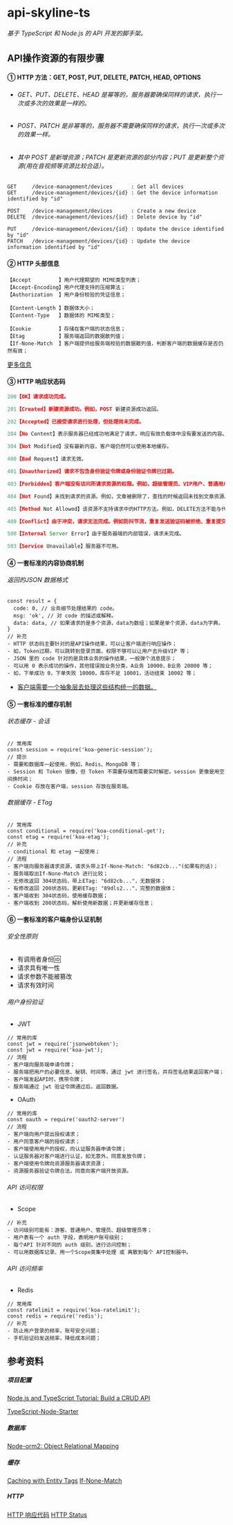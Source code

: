 # api-skyline-ts
###### 基于 TypeScript 和 Node.js 的 API 开发的脚手架。

## API操作资源的有限步骤
#### ① HTTP 方法：GET, POST, PUT, DELETE, PATCH, HEAD, OPTIONS
- ###### GET、PUT、DELETE、HEAD 是幂等的，服务器要确保同样的请求，执行一次或多次的效果是一样的。
- ###### POST、PATCH 是非幂等的，服务器不需要确保同样的请求，执行一次或多次的效果一样。
- ###### 其中 POST 是新增资源；PATCH 是更新资源的部分内容；PUT 是更新整个资源(用在音视频等资源比较合适）。

```JS
GET 	/device-management/devices      : Get all devices
GET 	/device-management/devices/{id} : Get the device information identified by "id"

POST 	/device-management/devices      : Create a new device
DELETE	/device-management/devices/{id} : Delete device by "id"

PUT 	/device-management/devices/{id} : Update the device identified by "id"
PATCH 	/device-management/devices/{id} : Update the device information identified by "id"
```


#### ② HTTP 头部信息
```JS
【Accept         】用户代理期望的 MIME类型列表；
【Accept-Encoding】用户代理支持的压缩算法；
【Authorization  】用户身份校验的凭证信息；

【Content-Length 】数据体大小；
【Content-Type   】数据体的 MIME类型；

【Cookie         】存储在客户端的状态信息；
【Etag           】服务端返回的数据散列值；
【If-None-Match  】客户端提供给服务端校验的数据散列值，判断客户端的数据缓存是否仍然有效；
```
[更多信息](https://en.wikipedia.org/wiki/List_of_HTTP_header_fields)

#### ③ HTTP 响应状态码

```JavaScript
200【OK】请求成功完成。

201【Created】新建资源成功。例如，POST 新建资源成功返回。

202【Accepted】已接受请求进行处理，但处理尚未完成。

204【No Content】表示服务器已经成功地满足了请求，响应有效负载体中没有要发送的内容。

304【Not Modified】没有最新内容，客户端仍然可以使用本地缓存。

400【Bad Request】请求无效。

401【Unauthorized】请求不包含身份验证令牌或身份验证令牌已过期。

403【Forbidden】客户端没有访问所请求资源的权限。例如，超级管理员、VIP用户、普通用户等。

404【Not Found】未找到请求的资源。例如，文章被删除了，查找的时候返回未找到文章资源。

405【Method Not Allowed】该资源不支持请求中的HTTP方法。例如，DELETE方法不能与代理API一起使用。

409【Conflict】由于冲突，请求无法完成。例如防抖节流，重复发送验证码被拒绝、重复提交相同内容。

500【Internal Server Error】由于服务器端的内部错误，请求未完成。

503【Service Unavailable】服务器不可用。
```

#### ④ 一套标准的内容协商机制
###### 返回的JSON 数据格式
```JS
const result = {
  code: 0, // 业务细节处理结果的 code。
  msg: 'ok', // 对 code 的描述或解释。
  data: data, // 如果请求的是多个资源，data为数组；如果是单个资源，data为字典。
}
// 补充
- HTTP 状态码主要针对的是API操作结果，可以让客户端进行响应操作；
- 如，Token过期，可以跳转到登录页面，权限不够可以让用户去升级VIP 等；
- JSON 里的 code 针对的是具体业务的操作结果，一般弹个消息提示；
- 可以用 0 表示成功的操作，其他错误按业务分类，A业务 10000，B业务 20000 等；
- 如，下单成功 0，下单失败 10000，库存不足 10001，活动结束 10002 等；

```
- [客户端需要一个抽象层去处理这些结构统一的数据。](https://github.com/JohnnyB0Y/api_skyline/blob/main/demo/lib/network_request/demo_service.dart)

#### ⑤ 一套标准的缓存机制
###### 状态缓存 - 会话
```JS
// 常用库
const session = require('koa-generic-session');
// 提示
- 需要和数据库一起使用，例如，Redis、MongoDB 等；
- Session 和 Token 很像，但 Token 不需要存储而需要实时解密。session 更像是用空间换时间；
- Cookie 存放在客户端，session 存放在服务端。
```

###### 数据缓存 - ETag
```JS
// 常用库
const conditional = require('koa-conditional-get');
const etag = require('koa-etag');
// 补充
- conditional 和 etag 一起使用；
// 流程
- 客户端向服务器请求资源，请求头带上If-None-Match: "6d82cb..."(如果有的话)；
- 服务端取出If-None-Match 进行比较；
- 无修改返回 304状态码，带上ETag: "6d82cb..."，无数据体；
- 有修改返回 200状态码，更新ETag: "89dls2..."，完整的数据体；
- 客户端收到 304状态码，使用缓存数据；
- 客户端收到 200状态码，解析使用新数据；并更新缓存信息；
```

#### ⑥ 一套标准的客户端身份认证机制
###### 安全性原则
- 有调用者身份🆔
- 请求具有唯一性
- 请求参数不能被篡改
- 请求有效时间

###### 用户身份验证
- JWT
```JS
// 常用的库
const jwt = require('jsonwebtoken');
const jwt = require('koa-jwt');
// 流程
- 客户端向服务端申请令牌；
- 服务端把用户的必要信息、秘钥、时间等，通过 jwt 进行签名，并将签名结果返回客户端；
- 客户端发起API时，携带令牌；
- 服务端通过 jwt 验证令牌通过后，返回数据。
```

- OAuth
```JS
// 常用的库
const oauth = require('oauth2-server')
// 流程
- 客户端向用户提出授权请求；
- 用户同意客户端的授权请求；
- 客户端使用用户的授权，向认证服务器申请令牌；
- 认证服务器对客户端进行认证，如无意外，同意发放令牌；
- 客户端使用令牌向资源服务器请求资源；
- 资源服务器验证令牌合法，同意向客户端开放资源。
```

###### API 访问权限
- Scope
```JS
// 补充
- 访问级别可能有：游客、普通用户、管理员、超级管理员等；
- 用户表有一个 auth 字段，表明用户账号级别；
- 每个API 针对不同的 auth 级别，进行访问控制；
- 可以用数据库记录、用一个Scope类集中处理 或 离散到每个 API控制器中。
```

###### API 访问频率
- Redis
```JS
// 常用库
const ratelimit = require('koa-ratelimit');
const redis = require('redis');
// 补充
- 防止用户登录的频率，账号安全问题；
- 手机验证码发送频率，降低成本问题；
```

## 参考资料
##### 项目配置
[Node.js and TypeScript Tutorial: Build a CRUD API](https://auth0.com/blog/node-js-and-typescript-tutorial-build-a-crud-api/)

[TypeScript-Node-Starter](https://github.com/microsoft/TypeScript-Node-Starter)

##### 数据库
[Node-orm2: Object Relational Mapping](https://github.com/dresende/node-orm2)

##### 缓存
[Caching with Entity Tags](https://www.w3.org/2005/MWI/BPWG/techs/CachingWithETag.html)
[If-None-Match](https://developer.mozilla.org/en-US/docs/Web/HTTP/Headers/If-None-Match#browser_compatibility)

##### HTTP
[HTTP 响应代码](https://developer.mozilla.org/zh-CN/docs/Web/HTTP/Status)
[HTTP Status](https://restfulapi.net/tutorial/http-status/)